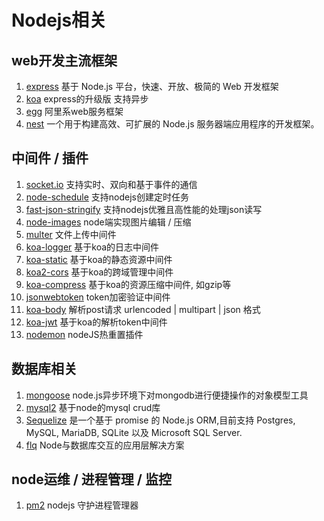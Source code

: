 # Nodejs相关

## web开发主流框架
1. [express](https://www.expressjs.com.cn/) 基于 Node.js 平台，快速、开放、极简的 Web 开发框架
2. [koa](https://koa.bootcss.com/)  express的升级版 支持异步
3. [egg](https://github.com/eggjs/egg)  阿里系web服务框架
4. [nest](https://www.nestjs.com.cn/) 一个用于构建高效、可扩展的 Node.js 服务器端应用程序的开发框架。

## 中间件 / 插件
1. [socket.io](https://socketio.bootcss.com/) 支持实时、双向和基于事件的通信
2. [node-schedule](https://www.npmjs.com/package/node-schedule) 支持nodejs创建定时任务
3. [fast-json-stringify](https://github.com/fastify/fast-json-stringify) 支持nodejs优雅且高性能的处理json读写
4. [node-images](https://www.npmjs.com/package/node-images) node端实现图片编辑 / 压缩
5. [multer](https://www.npmjs.com/package/multer) 文件上传中间件
6. [koa-logger](https://www.npmjs.com/package/koa-logger) 基于koa的日志中间件
7. [koa-static](https://www.npmjs.com/package/koa-static) 基于koa的静态资源中间件
8. [koa2-cors](https://www.npmjs.com/package/koa2-cors) 基于koa的跨域管理中间件
9. [koa-compress](https://www.npmjs.com/package/koa-compress) 基于koa的资源压缩中间件, 如gzip等
10. [jsonwebtoken](https://www.npmjs.com/package/jsonwebtoken)  token加密验证中间件
11. [koa-body](https://www.npmjs.com/package/koa-body) 解析post请求  urlencoded |  multipart  |  json 格式
12. [koa-jwt](https://www.npmjs.com/package/koa-jwt)  基于koa的解析token中间件
13. [nodemon](https://www.npmjs.com/package/nodemon)  nodeJS热重置插件

## 数据库相关
1. [mongoose](https://www.npmjs.com/package/mongoose) node.js异步环境下对mongodb进行便捷操作的对象模型工具
2. [mysql2](https://www.npmjs.com/package/mysql2) 基于node的mysql crud库
3. [Sequelize](https://www.sequelize.cn/) 是一个基于 promise 的 Node.js ORM,目前支持 Postgres, MySQL, MariaDB, SQLite 以及 Microsoft SQL Server.
4. [flq](https://www.npmjs.com/package/flq) Node与数据库交互的应用层解决方案

## node运维 / 进程管理 / 监控
1. [pm2](https://pm2.keymetrics.io/) nodejs 守护进程管理器

